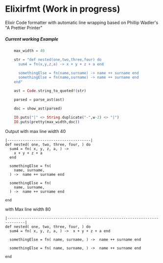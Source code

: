 # Elixirfmt (Work in progress)

Elixir Code formatter with automatic line wrapping based on Phillip Wadler's "A Prettier Printer"


##### Current working Example

```Elixir
    max_width = 40

    str = "def nested(one,two,three,four) do
      sum4 = fn(x,y,z,a) -> x + y + z + a end

      somethingElse = fn(name,surname) -> name ++ surname end
      somethingElse = fn(name,surname) -> name ++ surname end
    end"

    ast = Code.string_to_quoted!(str)

    parsed = parse_ast(ast)

    doc = show_ast(parsed)

    IO.puts("|" <> String.duplicate("-",w-2) <> "|")
    IO.puts(pretty(max_width,doc))

```

Output with max line width 40

```
|--------------------------------------|
def nested( one, two, three, four, ) do 
  sum4 = fn( x, y, z, a, ) -> 
    x + y + z + a
  end
  
  somethingElse = fn(
    name, surname,
  ) ->  name ++ surname end
  
  somethingElse = fn(
    name, surname,
  ) ->  name ++ surname end
  
end
```

with Max line width 80 
```
|------------------------------------------------------------------------------|
def nested( one, two, three, four, ) do 
  sum4 = fn( x, y, z, a, ) ->  x + y + z + a end
  
  somethingElse = fn( name, surname, ) ->  name ++ surname end
  
  somethingElse = fn( name, surname, ) ->  name ++ surname end
  
end
```
